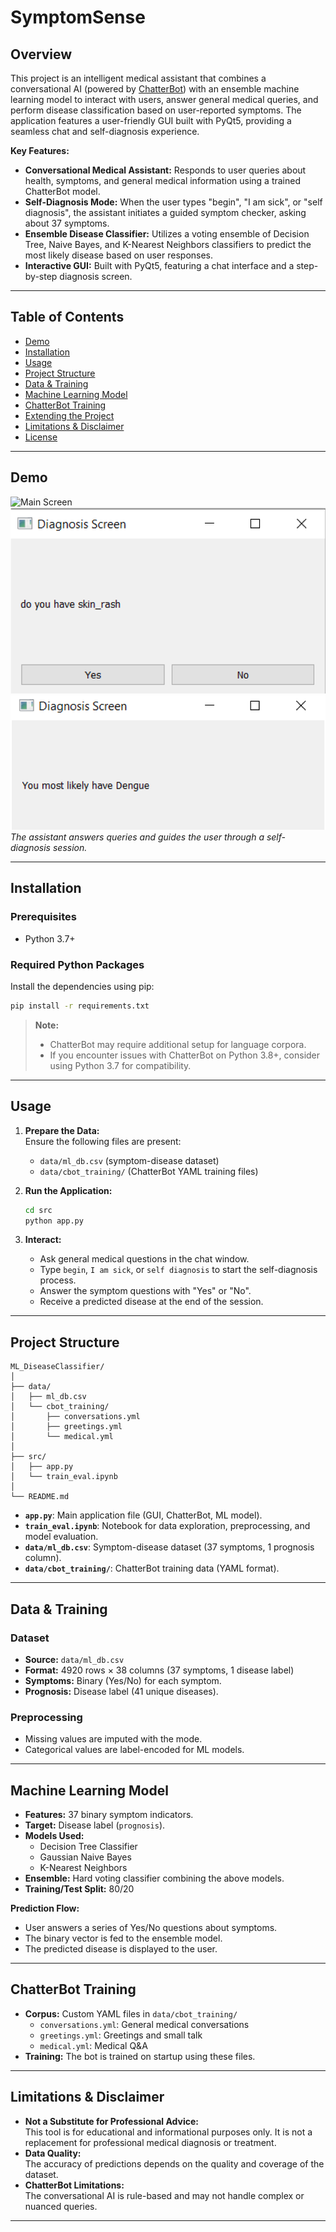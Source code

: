 # SymptomSense

## Overview

This project is an intelligent medical assistant that combines a conversational AI (powered by [ChatterBot](https://chatterbot.readthedocs.io/)) with an ensemble machine learning model to interact with users, answer general medical queries, and perform disease classification based on user-reported symptoms. The application features a user-friendly GUI built with PyQt5, providing a seamless chat and self-diagnosis experience.

**Key Features:**
- **Conversational Medical Assistant:** Responds to user queries about health, symptoms, and general medical information using a trained ChatterBot model.
- **Self-Diagnosis Mode:** When the user types "begin", "I am sick", or "self diagnosis", the assistant initiates a guided symptom checker, asking about 37 symptoms.
- **Ensemble Disease Classifier:** Utilizes a voting ensemble of Decision Tree, Naive Bayes, and K-Nearest Neighbors classifiers to predict the most likely disease based on user responses.
- **Interactive GUI:** Built with PyQt5, featuring a chat interface and a step-by-step diagnosis screen.

---

## Table of Contents

- [Demo](#demo)
- [Installation](#installation)
- [Usage](#usage)
- [Project Structure](#project-structure)
- [Data & Training](#data--training)
- [Machine Learning Model](#machine-learning-model)
- [ChatterBot Training](#chatterbot-training)
- [Extending the Project](#extending-the-project)
- [Limitations & Disclaimer](#limitations--disclaimer)
- [License](#license)

---

## Demo

![Main Screen](./assetsassets/main_screen.png)  
![Diagnosis Screen](./assets/diagnosis_screen.png)  
![Results](./assets/results.png)  
*The assistant answers queries and guides the user through a self-diagnosis session.*

---

## Installation

### Prerequisites

- Python 3.7+

### Required Python Packages

Install the dependencies using pip:

```bash
pip install -r requirements.txt
```

> **Note:**  
> - ChatterBot may require additional setup for language corpora.
> - If you encounter issues with ChatterBot on Python 3.8+, consider using Python 3.7 for compatibility.

---

## Usage

1. **Prepare the Data:**  
   Ensure the following files are present:
   - `data/ml_db.csv` (symptom-disease dataset)
   - `data/cbot_training/` (ChatterBot YAML training files)

2. **Run the Application:**

   ```bash
   cd src
   python app.py
   ```

3. **Interact:**
   - Ask general medical questions in the chat window.
   - Type `begin`, `I am sick`, or `self diagnosis` to start the self-diagnosis process.
   - Answer the symptom questions with "Yes" or "No".
   - Receive a predicted disease at the end of the session.

---

## Project Structure

```
ML_DiseaseClassifier/
│
├── data/
│   ├── ml_db.csv
│   └── cbot_training/
│       ├── conversations.yml
│       ├── greetings.yml
│       └── medical.yml
│
├── src/
│   ├── app.py
│   └── train_eval.ipynb
│
└── README.md
```

- **`app.py`**: Main application file (GUI, ChatterBot, ML model).
- **`train_eval.ipynb`**: Notebook for data exploration, preprocessing, and model evaluation.
- **`data/ml_db.csv`**: Symptom-disease dataset (37 symptoms, 1 prognosis column).
- **`data/cbot_training/`**: ChatterBot training data (YAML format).

---

## Data & Training

### Dataset

- **Source:** `data/ml_db.csv`
- **Format:** 4920 rows × 38 columns (37 symptoms, 1 disease label)
- **Symptoms:** Binary (Yes/No) for each symptom.
- **Prognosis:** Disease label (41 unique diseases).

### Preprocessing

- Missing values are imputed with the mode.
- Categorical values are label-encoded for ML models.

---

## Machine Learning Model

- **Features:** 37 binary symptom indicators.
- **Target:** Disease label (`prognosis`).
- **Models Used:**
  - Decision Tree Classifier
  - Gaussian Naive Bayes
  - K-Nearest Neighbors
- **Ensemble:** Hard voting classifier combining the above models.
- **Training/Test Split:** 80/20

**Prediction Flow:**
- User answers a series of Yes/No questions about symptoms.
- The binary vector is fed to the ensemble model.
- The predicted disease is displayed to the user.

---

## ChatterBot Training

- **Corpus:** Custom YAML files in `data/cbot_training/`
  - `conversations.yml`: General medical conversations
  - `greetings.yml`: Greetings and small talk
  - `medical.yml`: Medical Q&A
- **Training:** The bot is trained on startup using these files.

---

## Limitations & Disclaimer

- **Not a Substitute for Professional Advice:**  
  This tool is for educational and informational purposes only. It is not a replacement for professional medical diagnosis or treatment.
- **Data Quality:**  
  The accuracy of predictions depends on the quality and coverage of the dataset.
- **ChatterBot Limitations:**  
  The conversational AI is rule-based and may not handle complex or nuanced queries.

---
